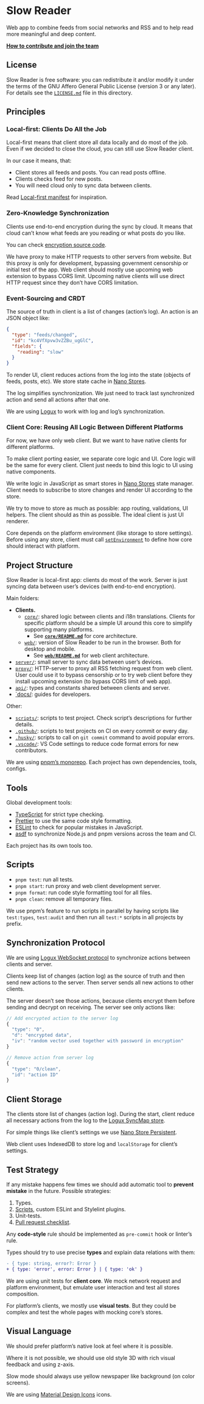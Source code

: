 # Slow Reader

Web app to combine feeds from social networks and RSS and to help read more meaningful and deep content.

**[How to contribute and join the team](./CONTRIBUTING.md)**

## License

Slow Reader is free software: you can redistribute it and/or modify it under the terms of the GNU Affero General Public License (version 3 or any later). For details see the [`LICENSE.md`](./LICENSE.md) file in this directory.

## Principles

### Local-first: Clients Do All the Job

Local-first means that client store all data locally and do most of the job. Even if we decided to close the cloud, you can still use Slow Reader client.

In our case it means, that:

- Client stores all feeds and posts. You can read posts offline.
- Clients checks feed for new posts.
- You will need cloud only to sync data between clients.

Read [Local-first manifest](https://www.inkandswitch.com/local-first/) for inspiration.

### Zero-Knowledge Synchronization

Clients use end-to-end encryption during the sync by cloud. It means that cloud can’t know what feeds are you reading or what posts do you like.

You can check [encryption source code](https://github.com/logux/client/blob/main/encrypt-actions/index.js).

We have proxy to make HTTP requests to other servers from website. But this proxy is only for development, bypassing government censorship or initial test of the app. Web client should mostly use upcoming web extension to bypass CORS limit. Upcoming native clients will use direct HTTP request since they don’t have CORS limitation.

### Event-Sourcing and CRDT

The source of truth in client is a list of changes (action’s log). An action is an JSON object like:

```json
{
  "type": "feeds/changed",
  "id": "kc4VfXpvw3vZZBu_ugGlC",
  "fields": {
    "reading": "slow"
  }
}
```

To render UI, client reduces actions from the log into the state (objects of feeds, posts, etc). We store state cache in [Nano Stores](https://github.com/nanostores/nanostores).

The log simplifies synchronization. We just need to track last synchronized action and send all actions after that one.

We are using [Logux](https://logux.org/) to work with log and log’s synchronization.

### Client Core: Reusing All Logic Between Different Platforms

For now, we have only web client. But we want to have native clients for different platforms.

To make client porting easier, we separate core logic and UI. Core logic will be the same for every client. Client just needs to bind this logic to UI using native components.

We write logic in JavaScript as smart stores in [Nano Stores](https://github.com/nanostores/nanostores) state manager. Client needs to subscribe to store changes and render UI according to the store.

We try to move to store as much as possible: app routing, validations, UI helpers. The client should as thin as possible. The ideal client is just UI renderer.

Core depends on the platform environment (like storage to store settings). Before using any store, client must call [`setEnvironment`](./core/environment.ts) to define how core should interact with platform.

## Project Structure

Slow Reader is local-first app: clients do most of the work. Server is just syncing data between user’s devices (with end-to-end encryption).

Main folders:

- **Clients.**
  - [`core/`](./core/): shared logic between clients and i18n translations. Clients for specific platform should be a simple UI around this core to simplify supporting many platforms.
    - See **[`core/README.md`](./core/README.md)** for core architecture.
  - [`web/`](./web/): version of Slow Reader to be run in the browser. Both for desktop and mobile.
    - See **[`web/README.md`](./web/README.md)** for web client architecture.
- [`server/`](./server/): small server to sync data between user’s devices.
- [`proxy/`](./proxy/): HTTP-server to proxy all RSS fetching request from web client. User could use it to bypass censorship or to try web client before they install upcoming extension (to bypass CORS limit of web app).
- [`api/`](./api/): types and constants shared between clients and server.
- [`docs/](./docs/): guides for developers.

Other:

- [`scripts/`](./scripts/): scripts to test project. Check script’s descriptions for further details.
- [`.github/`](./.github/): scripts to test projects on CI on every commit or every day.
- [`.husky/`](./.husky/): scripts to call on `git commit` command to avoid popular errors.
- [`.vscode/`](./.vscode/): VS Code settings to reduce code format errors for new contributors.

We are using [pnpm’s monorepo](https://pnpm.io/workspaces). Each project has own dependencies, tools, configs.

## Tools

Global development tools:

- [TypeScript](./tsconfig.json) for strict type checking.
- [Prettier](./.prettierrc) to use the same code style formatting.
- [ESLint](./eslint.config.js) to check for popular mistakes in JavaScript.
- [asdf](./.tool-versions) to synchronize Node.js and pnpm versions across the team and CI.

Each project has its own tools too.

## Scripts

- `pnpm test`: run all tests.
- `pnpm start`: run proxy and web client development server.
- `pnpm format`: run code style formatting tool for all files.
- `pnpm clean`: remove all temporary files.

We use pnpm’s feature to run scripts in parallel by having scripts like `test:types`, `test:audit` and then run all `test:*` scripts in all projects by prefix.

## Synchronization Protocol

We are using [Logux WebSocket protocol](https://logux.org/protocols/ws/spec/) to synchronize actions between clients and server.

Clients keep list of changes (action log) as the source of truth and then send new actions to the server. Then server sends all new actions to other clients.

The server doesn’t see those actions, because clients encrypt them before sending and decrypt on receiving. The server see only actions like:

```js
// Add encrypted action to the server log
{
  "type": "0",
  "d": "encrypted data",
  "iv": "random vector used together with password in encryption"
}
```

```js
// Remove action from server log
{
  "type": "0/clean",
  "id": "action ID"
}
```

## Client Storage

The clients store list of changes (action log). During the start, client reduce all necessary actions from the log to the [Logux SyncMap store](https://logux.org/web-api/#globals-syncmaptemplate).

For simple things like client’s settings we use [Nano Store Persistent](https://github.com/nanostores/persistent).

Web client uses IndexedDB to store log and `localStorage` for client’s settings.

## Test Strategy

If any mistake happens few times we should add automatic tool to **prevent mistake** in the future. Possible strategies:

1. Types.
2. [Scripts](./scripts/), custom ESLint and Stylelint plugins.
3. Unit-tests.
4. [Pull request checklist](./docs/pull_request_template.md).

Any **code-style** rule should be implemented as `pre-commit` hook or linter’s rule.

Types should try to use precise **types** and explain data relations with them:

```diff
- { type: string, error?: Error }
+ { type: 'error', error: Error } | { type: 'ok' }
```

We are using unit tests for **client core**. We mock network request and platform environment, but emulate user interaction and test all stores composition.

For platform’s clients, we mostly use **visual tests**. But they could be complex and test the whole pages with mocking core’s stores.

## Visual Language

We should prefer platform’s native look at feel where it is possible.

Where it is not possible, we should use old style 3D with rich visual feedback and using z-axis.

Slow mode should always use yellow newspaper like background (on color screens).

We are using [Material Design Icons](https://pictogrammers.com/library/mdi/) icons.
